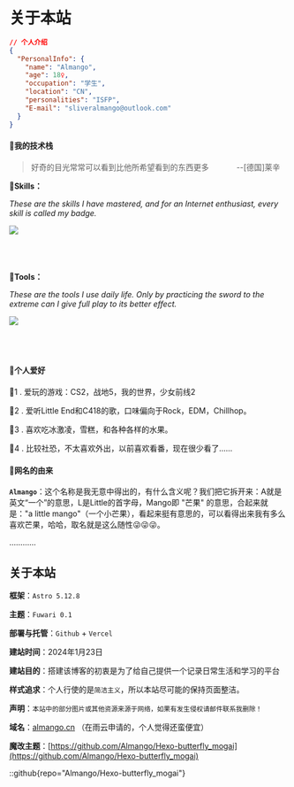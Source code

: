 <!-- # About
This is the demo site for [Fuwari](https://github.com/saicaca/fuwari).

::github{repo="saicaca/fuwari"}

> ### Sources of images used in this site
> - [Unsplash](https://unsplash.com/)
> - [星と少女](https://www.pixiv.net/artworks/108916539) by [Stella](https://www.pixiv.net/users/93273965)
> - [Rabbit - v1.4 Showcase](https://civitai.com/posts/586908) by [Rabbit_YourMajesty](https://civitai.com/user/Rabbit_YourMajesty) -->


# 关于本站
<!-- 
This website is built with the **Astro** framework using the [Mizuki](https://github.com/matsuzaka-yuki/mizuki) theme.

::github{repo="matsuzaka-yuki/Mizuki"} -->
```json
// 个人介绍
{
  "PersonalInfo": {
    "name": "Almango",
    "age": 18♀,
    "occupation": "学生",
    "location": "CN",
    "personalities": "ISFP",
    "E-mail": "sliveralmango@outlook.com"
  }
}
```
<!-- >赛博旅人你们好OwO，我叫啊芒果（Almango）
>
>是个爱躺平，游手好闲，整日沉浸在幻想的废物大学生。
>
>绎眼丁真鉴定为：<span><a href="https://www.16personalities.com/ch/isfp-%E4%BA%BA%E6%A0%BC">ISFP-T</a></span>人格
> -->

#### 🎯我的技术栈
>好奇的目光常常可以看到比他所希望看到的东西更多   &emsp;&emsp;&emsp;             --[德国]莱辛


<b>🥝Skills：</b>

*These are the skills I have mastered, and for an Internet enthusiast, every skill is called my badge.*

<img src="http://testingcf.jsdelivr.net/gh/Almango/Blog_imgbed@main/about/skill.svg" style="float: left; margin-right: 10px;" /><br><br><br><br>
                                                                                     
                                                                                           
<b>🥝Tools：</b>

*These are the tools I use daily life. Only by practicing the sword to the extreme can I give full play to its better effect.*

<img src="http://testingcf.jsdelivr.net/gh/Almango/Blog_imgbed@main/about/tool.svg" style="float: left; margin-right: 10px;" /><br><br><br><br>
                                                                           


#### 🎸个人爱好

🥝1 . 爱玩的游戏：CS2，战地5，我的世界，少女前线2

🎵2 . 爱听Little End和C418的歌，口味偏向于Rock，EDM，Chillhop。

🍕3 . 喜欢吃冰激凌，雪糕，和各种各样的水果。

🎈4 . 比较社恐，不太喜欢外出，以前喜欢看番，现在很少看了......



#### 🍚网名的由来

**`Almango`**：这个名称是我无意中得出的，有什么含义呢？我们把它拆开来：A就是英文“一个”的意思，L是Little的首字母，Mango即 "芒果" 的意思，合起来就是："a little mango"（一个小芒果），看起来挺有意思的，可以看得出来我有多么喜欢芒果，哈哈，取名就是这么随性😜😜😜。

…………

## 关于本站

**框架**：`Astro 5.12.8`

<!-- 3.3, 3.4, 3.5.2, 3.4, 4.0, 4.3, 4.6 -->

**主题**：`Fuwari 0.1`

**部署与托管**：`Github` + `Vercel`

**建站时间**：2024年1月23日

**建站目的**：搭建该博客的初衷是为了给自己提供一个记录日常生活和学习的平台

**样式追求**：个人行使的是`简洁主义`，所以本站尽可能的保持页面整洁。
<!-- 【样式灵感来源：[贰猹の小窝](https://noionion.top/)】 -->
**声明**：`本站中的部分图片或其他资源来源于网络，如果有发生侵权请邮件联系我删除！`

**域名**：[almango.cn](almango.cn) （在雨云申请的，个人觉得还蛮便宜）

**魔改主题**：[https://github.com/Almango/Hexo-butterfly_mogai](https://github.com/Almango/Hexo-butterfly_mogai)


::github{repo="Almango/Hexo-butterfly_mogai"}